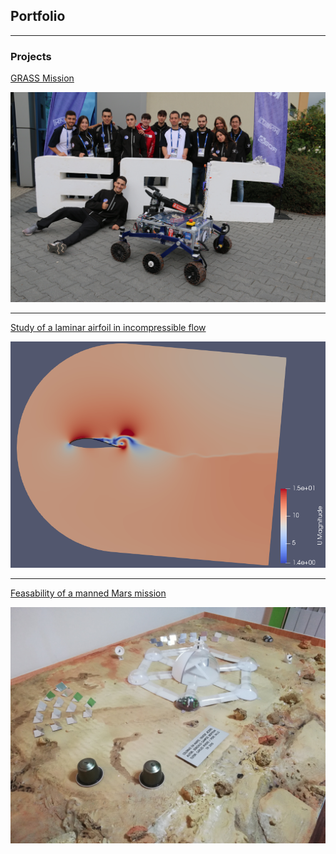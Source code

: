 ## Portfolio

---

### Projects

[GRASS Mission](/ERC.md)

<img src="images/ERC2022.JPG?raw=true" width=600/>

---
[Study of a laminar airfoil in incompressible flow](/pdf/Campos_Bertrán_Gonzalo_FluidsCFD.pdf)

<img src="images/animation 1.0006.png?raw=true" width=600/>

---
[Feasability of a manned Mars mission](/Mars_TR.md)

<img src="images/Mar's Mission.jpg?raw=true" width=600/>
